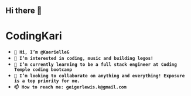 ## Hi there 👋

<!--
**KaerielleG/KaerielleG** is a ✨ _special_ ✨ repository because its `README.md` (this file) appears on your GitHub profile.

Here are some ideas to get you started:

- 🔭 I’m currently working on ...
- 🌱 I’m currently learning ...
- 👯 I’m looking to collaborate on ...
- 🤔 I’m looking for help with ...
- 💬 Ask me about ...
- 📫 How to reach me: ...
- 😄 Pronouns: ...
- ⚡ Fun fact: ...
-->

# CodingKari
- **`👋 Hi, I’m @KaerielleG`**
- **`👀 I’m interested in coding, music and building legos!`**
- **`🌱 I’m currently learning to be a full stack engineer at Coding Temple coding bootcamp`**
- **`💞️ I’m looking to collaborate on anything and everything! Exposure is a top priority for me.`**
- **`📫 How to reach me: geigerlewis.k@gmail.com`**
